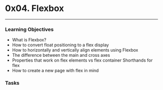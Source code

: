 # 0x04. Flexbox
___

### Learning Objectives
- What is Flexbox?
- How to convert float positioning to a flex display
- How to horizontally and vertically align elements using Flexbox
- The difference between the main and cross axes
- Properties that work on flex elements vs flex container
Shorthands for flex
- How to create a new page with flex in mind

### Tasks
